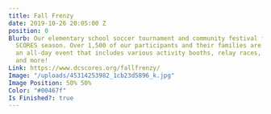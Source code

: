 ```yaml
---
title: Fall Frenzy
date: 2019-10-26 20:05:00 Z
position: 0
Blurb: Our elementary school soccer tournament and community festival for the Fall
  SCORES season. Over 1,500 of our participants and their families are invited to
  an all-day event that includes various activity booths, relay races, face painting,
  and more!
Link: https://www.dcscores.org/fallfrenzy/
Image: "/uploads/45314253982_1cb23d5896_k.jpg"
Image Position: 50% 50%
Color: "#00467f"
Is Finished?: true
---
```


